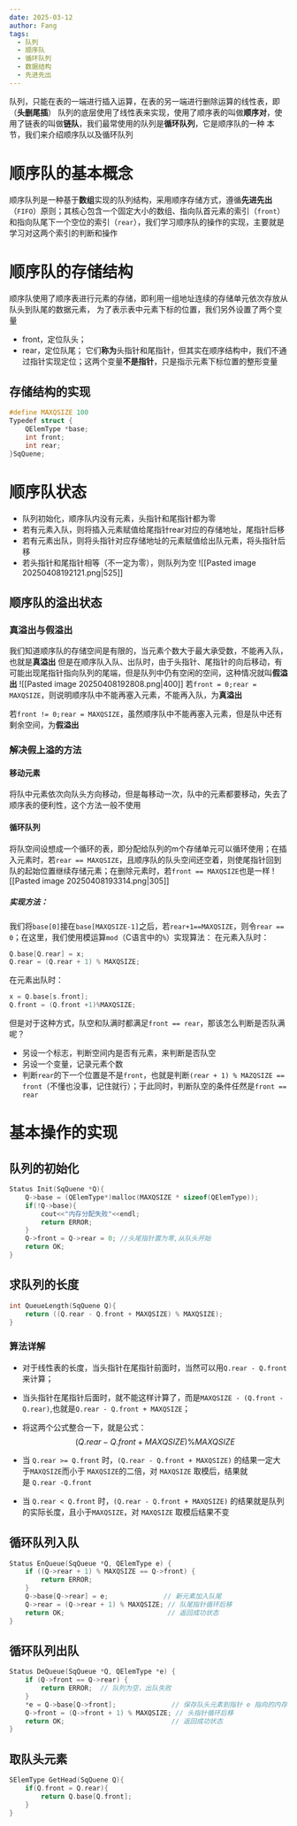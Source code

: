 ```yaml
---
date: 2025-03-12
author: Fang
tags:
  - 队列
  - 顺序队
  - 循环队列
  - 数据结构
  - 先进先出
---
```

队列，只能在表的一端进行插入运算，在表的另一端进行删除运算的线性表，即（**头删尾插**）
队列的底层使用了线性表来实现，使用了顺序表的叫做**顺序对**，使用了链表的叫做**链队**，我们最常使用的队列是**循环队列**，它是顺序队的一种
本节，我们来介绍顺序队以及循环队列

# 顺序队的基本概念
顺序队列是一种基于**数组**实现的队列结构，采用顺序存储方式，遵循**先进先出**（`FIFO`）原则；其核心包含一个固定大小的数组、指向队首元素的索引（`front`）和指向队尾下一个空位的索引（`rear`），我们学习顺序队的操作的实现，主要就是学习对这两个索引的判断和操作
# 顺序队的存储结构
顺序队使用了顺序表进行元素的存储，即利用一组地址连续的存储单元依次存放从队头到队尾的数据元素，
为了表示表中元素下标的位置，我们另外设置了两个变量
- front，定位队头；
- rear，定位队尾；
它们**称为**头指针和尾指针，但其实在顺序结构中，我们不通过指针实现定位；这两个变量**不是指针**，只是指示元素下标位置的整形变量
## 存储结构的实现
```C
#define MAXQSIZE 100
Typedef struct {
	QElemType *base;
	int front;
	int rear;
}SqQuene;
```
# 顺序队状态
- 队列初始化，顺序队内没有元素，头指针和尾指针都为零
- 若有元素入队，则将插入元素赋值给尾指针rear对应的存储地址，尾指针后移
- 若有元素出队，则将头指针对应存储地址的元素赋值给出队元素，将头指针后移
- 若头指针和尾指针相等（不一定为零），则队列为空
![[Pasted image 20250408192121.png|525]]
## 顺序队的溢出状态
### 真溢出与假溢出
我们知道顺序队的存储空间是有限的，当元素个数大于最大承受数，不能再入队，也就是**真溢出**
但是在顺序队入队、出队时，由于头指针、尾指针的向后移动，有可能出现尾指针指向队列的尾端，但是队列中仍有空闲的空间，这种情况就叫**假溢出**
![[Pasted image 20250408192808.png|400]]
若`front = 0;rear = MAXQSIZE`，则说明顺序队中不能再塞入元素，不能再入队，为**真溢出**

若`front != 0;rear = MAXQSIZE`，虽然顺序队中不能再塞入元素，但是队中还有剩余空间，为**假溢出**

### 解决假上溢的方法
#### 移动元素
将队中元素依次向队头方向移动，但是每移动一次，队中的元素都要移动，失去了顺序表的便利性，这个方法一般不使用
#### 循环队列
将队空间设想成一个循环的表，即分配给队列的m个存储单元可以循环使用；在插入元素时，若`rear == MAXQSIZE`，且顺序队的队头空间还空着，则使尾指针回到队的起始位置继续存储元素；在删除元素时，若`front == MAXQSIZE`也是一样
![[Pasted image 20250408193314.png|305]]
##### 实现方法：
我们将`base[0]`接在`base[MAXQSIZE-1]`之后，若`rear+1==MAXQSIZE`，则令`rear == 0`；在这里，我们使用模运算`mod`（C语言中的`%`）实现算法：
在元素入队时：
```C
Q.base[Q.rear] = x;
Q.rear = (Q.rear + 1) % MAXQSIZE;
```
在元素出队时：
```C
x = Q.base[s.front];
Q.front = (Q.front +1)%MAXQSIZE;
```

但是对于这种方式，队空和队满时都满足`front == rear`，那该怎么判断是否队满呢？
- 另设一个标志，判断空间内是否有元素，来判断是否队空
- 另设一个变量，记录元素个数
- 判断`rear`的下一个位置是不是`front`，也就是判断`(rear + 1) % MAZQSIZE == front`（不懂也没事，记住就行）；于此同时，判断队空的条件任然是`front == rear`


# 基本操作的实现
## 队列的初始化
```C
Status Init(SqQuene *Q){
	Q->base = (QElemType*)malloc(MAXQSIZE * sizeof(QElemType));
	if(!Q->base){
		cout<<"内存分配失败"<<endl;
		return ERROR;
	}
	Q->front = Q->rear = 0; //头尾指针置为零,从队头开始
	return OK;
}
```
## 求队列的长度
```C
int QueueLength(SqQuene Q){
	return ((Q.rear - Q.front + MAXQSIZE) % MAXQSIZE);
}
```
### 算法详解
- 对于线性表的长度，当头指针在尾指针前面时，当然可以用`Q.rear - Q.front`来计算；
- 当头指针在尾指针后面时，就不能这样计算了，而是`MAXQSIZE - (Q.front - Q.rear)`,也就是`Q.rear - Q.front + MAXQSIZE`；
- 将这两个公式整合一下，就是公式：
$$
(Q.rear - Q.front + MAXQSIZE) \% MAXQSIZE
$$

- 当 `Q.rear >= Q.front` 时，`(Q.rear - Q.front + MAXQSIZE)` 的结果一定大于`MAXQSIZE`而小于 `MAXQSIZE`的二倍，对 `MAXQSIZE` 取模后，结果就是 `Q.rear -Q.front`
- 当 `Q.rear < Q.front` 时，`(Q.rear - Q.front + MAXQSIZE)` 的结果就是队列的实际长度，且小于`MAXQSIZE`，对 `MAXQSIZE` 取模后结果不变

## 循环队列入队
```C
Status EnQueue(SqQueue *Q, QElemType e) {
    if ((Q->rear + 1) % MAXQSIZE == Q->front) {
        return ERROR;
    }
    Q->base[Q->rear] = e;              // 新元素加入队尾
    Q->rear = (Q->rear + 1) % MAXQSIZE; // 队尾指针循环后移
    return OK;                          // 返回成功状态
}
```

## 循环队列出队
```C
Status DeQueue(SqQueue *Q, QElemType *e) {
    if (Q->front == Q->rear) {
        return ERROR;  // 队列为空，出队失败
    }
    *e = Q->base[Q->front];              // 保存队头元素到指针 e 指向的内存
    Q->front = (Q->front + 1) % MAXQSIZE; // 头指针循环后移
    return OK;                           // 返回成功状态
}
```
## 取队头元素
```C++
SElemType GetHead(SqQuene Q){
	if(Q.front = Q.rear){
		return Q.base[Q.front];
	}
}
```